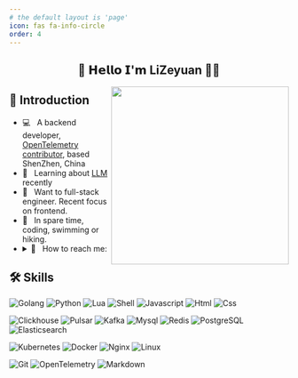 ```yaml
---
# the default layout is 'page'
icon: fas fa-info-circle
order: 4
---
```


<h2 align="center"> 👋 𝗛𝗲𝗹𝗹𝗼 𝗜'𝗺 LiZeyuan 👨‍💻 </h2>
<img align="right" width="320" src="https://media1.giphy.com/media/13HgwGsXF0aiGY/giphy.gif" alr="Coding"/>

## 📖 Introduction
<ul>
  <!--   <li> 🔍 &nbsp; I'm currently looking for job</li> -->
  <li> 💻 &nbsp; A backend developer, <a href="https://github.com/open-telemetry/opentelemetry-collector-contrib/commits?author=li-zeyuan">OpenTelemetry contributor</a>, based ShenZhen, China</li>
  <li> 🎯 &nbsp; Learning about <a href="https://en.wikipedia.org/wiki/Large_language_model" target="_blank">LLM</a> recently</li>
  <li> 🧐 &nbsp; Want to full-stack engineer. Recent focus on frontend.</li>
  <li> 🔭 &nbsp; In spare time, coding, swimming or hiking.</li>
  <li>
    <details>
      <summary> 📧 &nbsp; How to reach me: </summary>
      <ul>
        <li> <strong> Email:</strong> lzyutf8@163.com
          <div>
            <img src="https://visitor-badge.laobi.icu/badge?page_id=li-zeyuan.li-zeyuan" alt="Profile Views." />
          </div>
        </li>
      </ul>
    </details>
  </li>
</ul>

## 🛠 Skills
![Golang](https://img.shields.io/badge/Golang-%2300ADD8?style=flat&logo=go&logoColor=white)
![Python](https://img.shields.io/badge/Python-%233776AB?style=flat&logo=python&logoColor=white)
![Lua](https://img.shields.io/badge/Lua-%232C2D72?style=flat&logo=lua&logoColor=white)
![Shell](https://img.shields.io/badge/Shell-%23FFD500?style=flat&logo=shell&logoColor=white)
![Javascript](https://img.shields.io/badge/JavaScript-%23F7DF1E?logo=javascript&logoColor=white)
![Html](https://img.shields.io/badge/HTML5-%23E34F26?logo=html5&logoColor=white)
![Css](https://img.shields.io/badge/CSS3-%231572B6?logo=css3&logoColor=white)

![Clickhouse](https://img.shields.io/badge/ClickHouse-%23FFCC01?style=flat&logo=clickhouse&logoColor=white)
![Pulsar](https://img.shields.io/badge/Pulsar-%23188FFF?style=flat&logo=apachepulsar&logoColor=white)
![Kafka](https://img.shields.io/badge/Kafka-%23231F20?style=flat&logo=apachekafka&logoColor=white)
![Mysql](https://img.shields.io/badge/-Mysql-%234479A1?style=flat&logo=mysql&logoColor=white)
![Redis](https://img.shields.io/badge/Redis-%23FF4438?style=flat&logo=Redis&logoColor=white)
![PostgreSQL](https://img.shields.io/badge/PostgreSQL-%234169E1?style=flat&logo=PostgreSQL&logoColor=white)
![Elasticsearch](https://img.shields.io/badge/Elasticsearch-%23005571?style=flat&logo=elasticsearch&logoColor=white)

![Kubernetes](https://img.shields.io/badge/Kubernetes-%23326CE5?style=flat&logo=Kubernetes&logoColor=white)
![Docker](https://img.shields.io/badge/Docker-%232496ED?style=flat&logo=Docker&logoColor=white)
![Nginx](https://img.shields.io/badge/Nginx-%23009639?style=flat&logo=nginx&logoColor=white)
![Linux](https://img.shields.io/badge/Linux-%23FCC624?style=flat&logo=Linux&logoColor=white)

![Git](https://img.shields.io/badge/Git-%23F05032?style=flat&logo=git&logoColor=white)
![OpenTelemetry](https://img.shields.io/badge/OpenTelemetry-%23000000?style=flat&logo=opentelemetry&logoColor=white)
![Markdown](https://img.shields.io/badge/Markdown-%23000000?style=flat&logo=markdown&logoColor=white)
